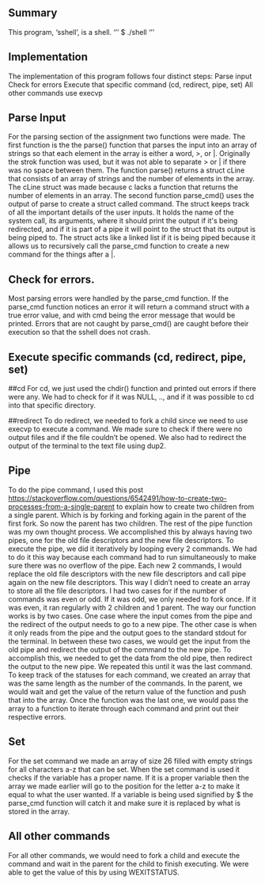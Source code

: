 ## Summary
This program, ‘sshell’, is a shell. 
‘’’
$ ./shell
‘’’
## Implementation
The implementation of this program follows four distinct steps:
Parse input
Check for errors
Execute that specific command (cd, redirect, pipe, set) 
All other commands use execvp

## Parse Input
For the parsing section of the assignment two functions were made. The first
function is the the parse() function that parses the input into an array of
strings so that each element in the array is either a word, >, or |. Originally
the strok function was used, but it was not able to separate > or | if there was
no space between them. The function parse() returns a struct cLine that consists
of an array of strings and the number of elements in the array. The cLine
struct was made because c lacks a function that returns the number of elements
in an array. The second function parse_cmd() uses the output of parse to create
a struct called command. The struct keeps track of all the important details of
the user inputs. It holds the name of the system call, its arguments, where it
should print the output if it's being redirected, and if it is part of a pipe it
will point to the struct that its output is being piped to. The struct acts like
a linked list if it is being piped because it allows us to recursively call the
parse_cmd function to create a new command for the things after a |.

## Check for errors.
Most parsing errors were handled by the parse_cmd function. If the parse_cmd
function notices an error it will return a command struct with a true error
value, and with cmd being the error message that would be printed. Errors that
are not caught by parse_cmd() are caught before their execution so that the
sshell does not crash.
 
## Execute specific commands (cd, redirect, pipe, set) 

##cd
For cd, we just used the chdir() function and printed out errors if there were
any. We had to check for if it was NULL, .., and if it was possible to cd into
that specific directory.

##redirect
To do redirect, we needed to fork a child since we need to use execvp to execute
a command. We made sure to check if there were no output files and if the file
couldn’t be opened. We also had to redirect the output of the terminal to the
text file using dup2. 


## Pipe
To do the pipe command, I used this post
https://stackoverflow.com/questions/6542491/how-to-create-two-processes-from-a-single-parent
to explain how to create two children from a single parent. Which
is by forking and forking again in the parent of the first fork. So now the
parent has two children. The rest of the pipe function was my own thought
process. We accomplished this by always having two pipes, one for the old file
descriptors and the new file descriptors. To execute the pipe, we did it
iteratively by looping every 2 commands. We had to do it this way because each
command had to run simultaneously to make sure there was no overflow of the
pipe. Each new 2 commands, I would replace the old file descriptors with the new
file descriptors and call pipe again on the new file descriptors. This way I
didn’t need to create an array to store all the file descriptors. I had two
cases for if the number of commands was even or odd. If it was odd, we only
needed to fork once. If it was even, it ran regularly with 2 children and 1
parent. The way our function works is by two cases. One case where the input
comes from the pipe and the redirect of the output needs to go to a new pipe.
The other case is when it only reads from the pipe and the output goes to the
standard stdout for the terminal. In between these two cases, we would get the
input from the old pipe and redirect the output of the command to the new pipe.
To accomplish this, we needed to get the data from the old pipe, then redirect
the output to the new pipe. We repeated this until it was the last command. To
keep track of the statuses for each command, we created an array that was the
same length as the number of the commands. In the parent, we would wait and get
the value of the return value of the function and push that into the array. Once
the function was the last one, we would pass the array to a function to iterate
through each command and print out their respective errors.   

## Set
For the set command we made an array of size 26 filled with empty strings for
all characters a-z that can be set. When the set command is used it checks if 
the variable has a proper name. If it is a proper variable then the array we 
made earlier will go to the position for the letter a-z to make it equal to what
the user wanted. If a variable is being used signified by $ the parse_cmd 
function  will catch it and make sure it is replaced by what is stored in the
array.

## All other commands
For all other commands, we would need to fork a child and execute the command
and wait in the parent for the child to finish executing. We were able to get 
the value of this by using WEXITSTATUS. 
